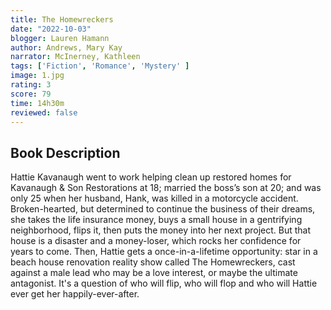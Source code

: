 ```yaml
---
title: The Homewreckers 
date: "2022-10-03"
blogger: Lauren Hamann
author: Andrews, Mary Kay
narrator: McInerney, Kathleen
tags: ['Fiction', 'Romance', 'Mystery' ]
image: 1.jpg
rating: 3
score: 79
time: 14h30m
reviewed: false
---
```



## Book Description

Hattie Kavanaugh went to work helping clean up restored homes for Kavanaugh & Son Restorations at 18; married the boss’s son at 20; and was only 25 when her husband, Hank, was killed in a motorcycle accident.
Broken-hearted, but determined to continue the business of their dreams, she takes the life insurance money, buys a small house in a gentrifying neighborhood, flips it, then puts the money into her next project. But that house is a disaster and a money-loser, which rocks her confidence for years to come. Then, Hattie gets a once-in-a-lifetime opportunity: star in a beach house renovation reality show called The Homewreckers, cast against a male lead who may be a love interest, or maybe the ultimate antagonist. It's a question of who will flip, who will flop and who will Hattie ever get her happily-ever-after.